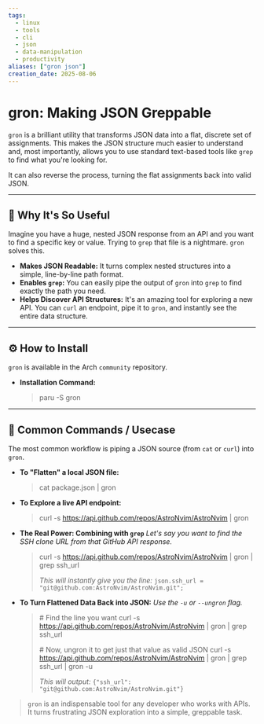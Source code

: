 ```yaml
---
tags:
  - linux
  - tools
  - cli
  - json
  - data-manipulation
  - productivity
aliases: ["gron json"]
creation_date: 2025-08-06
---
```


# gron: Making JSON Greppable

`gron` is a brilliant utility that transforms JSON data into a flat, discrete set of assignments. This makes the JSON structure much easier to understand and, most importantly, allows you to use standard text-based tools like `grep` to find what you're looking for.

It can also reverse the process, turning the flat assignments back into valid JSON.

---
## 🤔 Why It's So Useful
Imagine you have a huge, nested JSON response from an API and you want to find a specific key or value. Trying to `grep` that file is a nightmare. `gron` solves this.

- **Makes JSON Readable:** It turns complex nested structures into a simple, line-by-line path format.
- **Enables `grep`:** You can easily pipe the output of `gron` into `grep` to find exactly the path you need.
- **Helps Discover API Structures:** It's an amazing tool for exploring a new API. You can `curl` an endpoint, pipe it to `gron`, and instantly see the entire data structure.

---
## ⚙️ How to Install
`gron` is available in the Arch `community` repository.

- **Installation Command:**
  > paru -S gron

---
## 🚀 Common Commands / Usecase
The most common workflow is piping a JSON source (from `cat` or `curl`) into `gron`.

- **To "Flatten" a local JSON file:**
  > cat package.json | gron

- **To Explore a live API endpoint:**
  > curl -s https://api.github.com/repos/AstroNvim/AstroNvim | gron

- **The Real Power: Combining with `grep`**
  *Let's say you want to find the SSH clone URL from that GitHub API response.*
  > curl -s https://api.github.com/repos/AstroNvim/AstroNvim | gron | grep ssh_url
  >
  > *This will instantly give you the line:*
  > `json.ssh_url = "git@github.com:AstroNvim/AstroNvim.git";`

- **To Turn Flattened Data Back into JSON:**
  *Use the `-u` or `--ungron` flag.*
  > \# Find the line you want
  > curl -s https://api.github.com/repos/AstroNvim/AstroNvim | gron | grep ssh_url
  >
  > \# Now, ungron it to get just that value as valid JSON
  > curl -s https://api.github.com/repos/AstroNvim/AstroNvim | gron | grep ssh_url | gron -u
  >
  > *This will output:*
  > `{"ssh_url": "git@github.com:AstroNvim/AstroNvim.git"}`

> `gron` is an indispensable tool for any developer who works with APIs. It turns frustrating JSON exploration into a simple, greppable task.